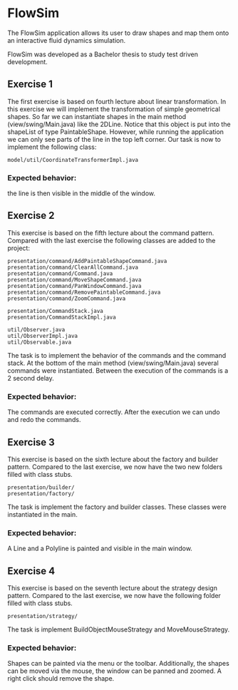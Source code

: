 # FlowSim

The FlowSim application allows its user to draw shapes and map them onto an interactive fluid dynamics simulation.

FlowSim was developed as a Bachelor thesis to study test driven development.




## Exercise 1
The first exercise is based on fourth lecture about linear transformation. 
In this exercise we will implement the transformation of simple geometrical shapes. So far we can instantiate shapes in the main method (view/swing/Main.java) like the 2DLine. Notice that this object is put into the shapeList of type PaintableShape. However, while running the application we can only see parts of the line in the top left corner. Our task is now to implement the following class:

    model/util/CoordinateTransformerImpl.java

### Expected behavior:
the line is then visible in the middle of the window.



## Exercise 2
This exercise is based on the fifth lecture about the command pattern.
Compared with the last exercise the following classes are added to the project:


    presentation/command/AddPaintableShapeCommand.java
    presentation/command/ClearAllCommand.java
    presentation/command/Command.java
    presentation/command/MoveShapeCommand.java
    presentation/command/PanWindowCommand.java
    presentation/command/RemovePaintableCommand.java
    presentation/command/ZoomCommand.java

    presentation/CommandStack.java
    presentation/CommandStackImpl.java

    util/Observer.java
    util/ObserverImpl.java
    util/Observable.java


The task is to implement the behavior of the commands and the command stack.
At the bottom of the main method (view/swing/Main.java) several commands were instantiated. Between the execution of the commands is a 2 second delay. 

### Expected behavior:
The commands are executed correctly. After the execution we can undo and redo the commands.

## Exercise 3
This exercise is based on the sixth lecture about the factory and builder pattern.
Compared to the last exercise, we now have the two new folders filled with class stubs.

    presentation/builder/
    presentation/factory/

The task is implement the factory and builder classes. These classes were instantiated in the main.
### Expected behavior:
A Line and a Polyline is painted and visible in the main window.

## Exercise 4
This exercise is based on the seventh lecture about the strategy design pattern.
Compared to the last exercise, we now have the following folder filled with class stubs.

    presentation/strategy/

The task is implement BuildObjectMouseStrategy and MoveMouseStrategy.
### Expected behavior:
Shapes can be painted via the menu or the toolbar. Additionally, the shapes can be moved via the mouse, the window can be panned and zoomed. A right click should remove the shape.